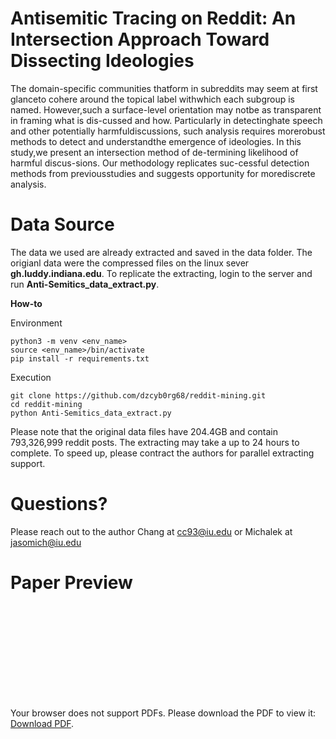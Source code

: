 # Antisemitic Tracing on Reddit: An Intersection Approach Toward Dissecting Ideologies

The   domain-specific   communities   thatform in subreddits may seem at first glanceto  cohere  around  the  topical  label  withwhich each subgroup is named.  However,such  a  surface-level  orientation  may  notbe as transparent in framing what is dis-cussed and how.  Particularly in detectinghate speech and other potentially harmfuldiscussions,  such  analysis  requires  morerobust  methods  to  detect  and  understandthe emergence of ideologies. In this study,we present an intersection method of de-termining  likelihood  of  harmful  discus-sions.    Our  methodology  replicates  suc-cessful  detection  methods  from  previousstudies and suggests opportunity for morediscrete analysis.

# Data Source

The data we used are already extracted and saved in the data folder. The origianl data were the compressed files on the linux sever **gh.luddy.indiana.edu**. To replicate the extracting, login to the server and run **Anti-Semitics_data_extract.py**.

**How-to**

Environment
```
python3 -m venv <env_name>
source <env_name>/bin/activate
pip install -r requirements.txt
```

Execution
```
git clone https://github.com/dzcyb0rg68/reddit-mining.git
cd reddit-mining
python Anti-Semitics_data_extract.py
```

Please note that the original data files have 204.4GB and contain 793,326,999 reddit posts. The extracting may take a up to 24 hours to complete. To speed up, please contract the authors for parallel extracting support. 


# Questions?

Please reach out to the author Chang at cc93@iu.edu or Michalek at jasomich@iu.edu

# Paper Preview

<object data="https://github.com/dzcyb0rg68/reddit-mining/blob/master/report/Antisemitic%20Tracing%20on%20Reddit%20(Chang-Han%20and%20Michalek).pdf" type="application/pdf" width="700px" height="700px">
    <embed src="https://github.com/dzcyb0rg68/reddit-mining/blob/master/report/Antisemitic%20Tracing%20on%20Reddit%20(Chang-Han%20and%20Michalek).pdf">
        <p>Your browser does not support PDFs. Please download the PDF to view it: <a href="https://github.com/dzcyb0rg68/reddit-mining/blob/master/report/Antisemitic%20Tracing%20on%20Reddit%20(Chang-Han%20and%20Michalek).pdf">Download PDF</a>.</p>
    </embed>
</object>
